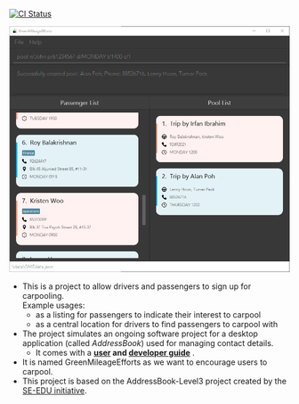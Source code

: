[![CI Status](https://github.com/se-edu/addressbook-level3/workflows/Java%20CI/badge.svg)](https://github.com/se-edu/addressbook-level3/actions)

![Ui](docs/images/Ui.png)

* This is a project to allow drivers and passengers to sign up for carpooling.<br>
  Example usages:
  * as a listing for passengers to indicate their interest to carpool
  * as a central location for drivers to find passengers to carpool with
* The project simulates an ongoing software project for a desktop application (called _AddressBook_) used for managing contact details.
  * It comes with a **[user](https://ay2021s2-cs2103t-w10-1.github.io/tp/UserGuide.html) and [developer guide](https://ay2021s2-cs2103t-w10-1.github.io/tp/DeveloperGuide.html)** .
* It is named GreenMileageEfforts as we want to encourage users to carpool.
* This project is based on the AddressBook-Level3 project created by the [SE-EDU initiative](https://se-education.org).
